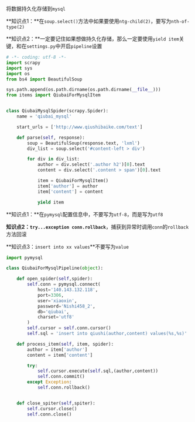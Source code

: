 将数据持久化存储到`mysql`

**知识点1：**在`soup.select()`方法中如果要使用`ntg-child(2)`，要写为`nth-of-type(2)`

**知识点2：**一定要记住如果想做持久化存储，那么一定要使用`yield item`关键，和在`settings.py`中开启`pipeline`设置

```python
# -*- coding: utf-8 -*-
import scrapy
import sys
import os
from bs4 import BeautifulSoup

sys.path.append(os.path.dirname(os.path.dirname(__file__)))
from items import QiubaiForMysqlItem


class QiubaiMysqlSpider(scrapy.Spider):
    name = 'qiubai_mysql'

    start_urls = ['http://www.qiushibaike.com/text']

    def parse(self, response):
        soup = BeautifulSoup(response.text, 'lxml')
        div_list = soup.select('#content-left > div')

        for div in div_list:
            author = div.select('.author h2')[0].text
            content = div.select('.content > span')[0].text

            item = QiubaiForMysqlItem()
            item['author'] = author
            item['content'] = content

            yield item
```



**知识点1：**在`pymysql`配置信息中，不要写为`utf-8`，而是写为`utf8`

**知识点2：`try...exception conn.rollback`**，捕获到异常时调用`conn`的`rollback`方法回滚

**知识点3：`insert into xx values`**不要写为`value`

```python
import pymysql

class QiubaiForMysqlPipeline(object):

    def open_spider(self,spider):
        self.conn = pymysql.connect(
            host='140.143.132.118',
            port=3306,
            user='xiaoxin',
            password='Nishi458_2',
            db='qiubai',
            charset='utf8'
        )
        self.cursor = self.conn.cursor()
        self.sql = 'insert into qiushi(author,content) values(%s,%s)'

    def process_item(self, item, spider):
        author = item['author']
        content = item['content']

        try:
            self.cursor.execute(self.sql,(author,content))
            self.conn.commit()
        except Exception:
            self.conn.rollback()


    def close_spiter(self,spiter):
        self.cursor.close()
        self.conn.close()
```

